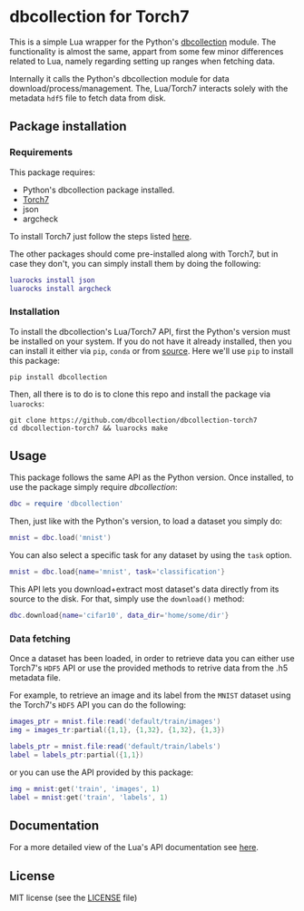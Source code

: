 # dbcollection for Torch7

This is a simple Lua wrapper for the Python's [dbcollection](https://github.com/farrajota/dbcollection) module. The functionality is almost the same, appart from some few minor differences related to Lua, namely regarding setting up ranges when fetching data.

Internally it calls the Python's dbcollection module for data download/process/management. The, Lua/Torch7 interacts solely with the metadata `hdf5` file to fetch data from disk.

## Package installation

### Requirements

This package requires:

- Python's dbcollection package installed.
- [Torch7](https://github.com/torch/torch7)
- json
- argcheck

To install Torch7 just follow the steps listed [here](http://torch.ch/docs/getting-started.html#_).

The other packages should come pre-installed along with Torch7, but in case they don't, you can simply install them by doing the following:

```lua
luarocks install json
luarocks install argcheck
```

### Installation

To install the dbcollection's Lua/Torch7 API, first the Python's version must be installed on your system. If you do not have it already installed, then you can install it either via `pip`, `conda` or from [source](https://github.com/dbcollection/dbcollection#package-installation). Here we'll use `pip` to install this package:

```
pip install dbcollection
```

Then, all there is to do is to clone this repo and install the package via `luarocks`:

```
git clone https://github.com/dbcollection/dbcollection-torch7
cd dbcollection-torch7 && luarocks make
```


## Usage

This package follows the same API as the Python version. Once installed, to use the package simply require *dbcollection*:

```lua
dbc = require 'dbcollection'
```

Then, just like with the Python's version, to load a dataset you simply do:

```lua
mnist = dbc.load('mnist')
```

You can also select a specific task for any dataset by using the `task` option.

```lua
mnist = dbc.load{name='mnist', task='classification'}
```

This API lets you download+extract most dataset's data directly from its source to the disk. For that, simply use the `download()` method:

```lua
dbc.download{name='cifar10', data_dir='home/some/dir'}
```

### Data fetching

Once a dataset has been loaded, in order to retrieve data you can either use Torch7's `HDF5` API or use the provided methods to retrive data from the .h5 metadata file.

For example, to retrieve an image and its label from the `MNIST` dataset using the Torch7's `HDF5` API you can do the following:

```lua
images_ptr = mnist.file:read('default/train/images')
img = images_tr:partial({1,1}, {1,32}, {1,32}, {1,3})

labels_ptr = mnist.file:read('default/train/labels')
label = labels_ptr:partial({1,1})
```

or you can use the API provided by this package:

```lua
img = mnist:get('train', 'images', 1)
label = mnist:get('train', 'labels', 1)
```


## Documentation

For a more detailed view of the Lua's API documentation see [here](DOCUMENTATION.md#db.documentation).


## License

MIT license (see the [LICENSE](LICENSE) file)